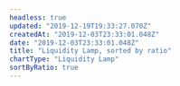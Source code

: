 ```yaml
---
headless: true
updated: "2019-12-19T19:33:27.070Z"
createdAt: "2019-12-03T23:33:01.048Z"
date: "2019-12-03T23:33:01.048Z"
title: "Liquidity Lamp, sorted by ratio"
chartType: "Liquidity Lamp"
sortByRatio: true
---
```

